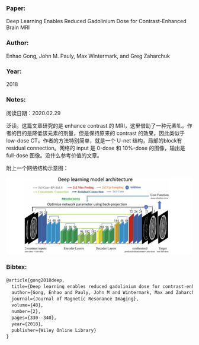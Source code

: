 ### Paper:

Deep Learning Enables Reduced Gadolinium Dose for Contrast-Enhanced Brain MRI

### Author:

Enhao Gong, John M. Pauly, Max Wintermark, and Greg Zaharchuk

### Year:

2018

### Notes:

阅读日期：2020.02.29

泛读。这篇文章研究的是 enhance contrast 的 MRI，这里借助了一种元素钆。作者的目的是降低该元素的剂量，但是保持原来的 contrast 的效果，因此类似于 low-dose CT。作者的方法特别简单，就是一个 U-net 结构，局部的block有 residual connection。网络的 input 是 0-dose 和 10%-dose 的图像，输出是 full-dose 图像。没什么参考价值的文章。

附上一个网络结构示意图：

<img src="https://raw.githubusercontent.com/Theodore-PKU/pictures/master/20200301195523.png"/>

### Bibtex:

```latex
@article{gong2018deep,
  title={Deep learning enables reduced gadolinium dose for contrast-enhanced brain MRI},
  author={Gong, Enhao and Pauly, John M and Wintermark, Max and Zaharchuk, Greg},
  journal={Journal of Magnetic Resonance Imaging},
  volume={48},
  number={2},
  pages={330--340},
  year={2018},
  publisher={Wiley Online Library}
}
```

